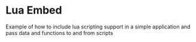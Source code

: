 # Lua Embed

Example of how to include lua scripting support in a simple application and pass data and functions to and from scripts
